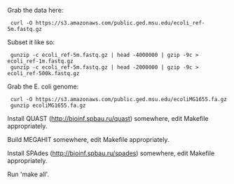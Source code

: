 Grab the data here:

     curl -O https://s3.amazonaws.com/public.ged.msu.edu/ecoli_ref-5m.fastq.gz

Subset it like so:

     gunzip -c ecoli_ref-5m.fastq.gz | head -4000000 | gzip -9c > ecoli_ref-1m.fastq.gz
     gunzip -c ecoli_ref-5m.fastq.gz | head -2000000 | gzip -9c > ecoli_ref-500k.fastq.gz

Grab the E. coli genome:

     curl -O https://s3.amazonaws.com/public.ged.msu.edu/ecoliMG1655.fa.gz
     gunzip ecoliMG1655.fa.gz

Install QUAST (http://bioinf.spbau.ru/quast) somewhere, edit Makefile appropriately.

Build MEGAHIT somewhere, edit Makefile appropriately.

Install SPAdes (http://bioinf.spbau.ru/spades) somewhere, edit Makefile appropriately.

Run 'make all'.
